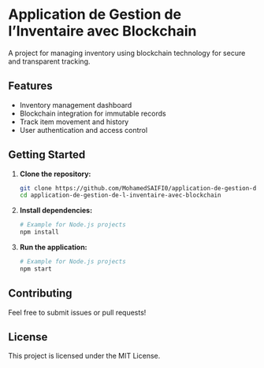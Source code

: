 # Application de Gestion de l’Inventaire avec Blockchain

A project for managing inventory using blockchain technology for secure and transparent tracking.

## Features

- Inventory management dashboard
- Blockchain integration for immutable records
- Track item movement and history
- User authentication and access control

## Getting Started

1. **Clone the repository:**
   ```bash
   git clone https://github.com/MohamedSAIFI0/application-de-gestion-de-l-inventaire-avec-blockchain.git
   cd application-de-gestion-de-l-inventaire-avec-blockchain
   ```
2. **Install dependencies:**
   ```bash
   # Example for Node.js projects
   npm install
   ```

3. **Run the application:**
   ```bash
   # Example for Node.js projects
   npm start
   ```

## Contributing

Feel free to submit issues or pull requests!

## License

This project is licensed under the MIT License.
